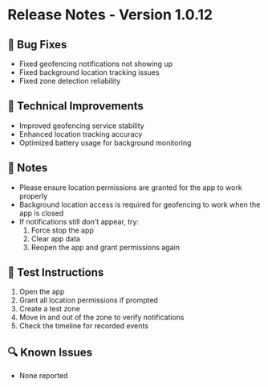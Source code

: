 # Release Notes - Version 1.0.12

## 🐛 Bug Fixes
- Fixed geofencing notifications not showing up
- Fixed background location tracking issues
- Fixed zone detection reliability

## 🔧 Technical Improvements
- Improved geofencing service stability
- Enhanced location tracking accuracy
- Optimized battery usage for background monitoring

## 📝 Notes
- Please ensure location permissions are granted for the app to work properly
- Background location access is required for geofencing to work when the app is closed
- If notifications still don't appear, try:
  1. Force stop the app
  2. Clear app data
  3. Reopen the app and grant permissions again

## 📱 Test Instructions
1. Open the app
2. Grant all location permissions if prompted
3. Create a test zone
4. Move in and out of the zone to verify notifications
5. Check the timeline for recorded events

## 🔍 Known Issues
- None reported